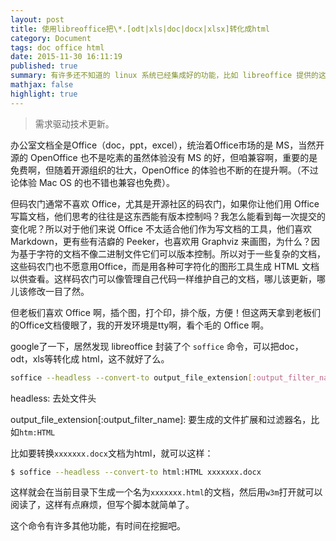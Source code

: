 ```yaml
---
layout: post
title: 使用libreoffice把\*.[odt|xls|doc|docx|xlsx]转化成html
category: Document
tags: doc office html
date: 2015-11-30 16:11:19
published: true
summary: 有许多还不知道的 linux 系统已经集成好的功能，比如 libreoffice 提供的这个功能，可以把 office 文档或者表格转化成 html。
mathjax: false
highlight: true
---
```


> 需求驱动技术更新。

办公室文档全是Office（doc，ppt，excel），统治着Office市场的是 MS，当然开源的 OpenOffice 也不是吃素的虽然体验没有 MS 的好，但咱兼容啊，重要的是免费啊，但随着开源组织的壮大，OpenOffice 的体验也不断的在提升啊。（不过论体验 Mac OS 的也不错也兼容也免费）。

但码农门通常不喜欢 Office，尤其是开源社区的码农门，如果你让他们用 Office 写篇文档，他们思考的往往是这东西能有版本控制吗？我怎么能看到每一次提交的变化呢？所以对于他们来说 Office 不太适合他们作为写文档的工具，他们喜欢 Markdown，更有些有洁癖的 Peeker，也喜欢用 Graphviz 来画图，为什么？因为基于字符的文档不像二进制文件它们可以版本控制。所以对于一些复杂的文档，这些码农门也不愿意用Office，而是用各种可字符化的图形工具生成 HTML 文档以供查看。这样码农门可以像管理自己代码一样维护自己的文档，哪儿该更新，哪儿该修改一目了然。

但老板们喜欢 Office 啊，插个图，打个印，排个版，方便！但这两天拿到老板们的Office文档傻眼了，我的开发环境是tty啊，看个毛的 Office 啊。

google了一下，居然发现 libreoffice 封装了个 `soffice` 命令，可以把doc，odt，xls等转化成 html，这不就好了么。

```bash
soffice --headless --convert-to output_file_extension[:output_filter_name] [--outdir output_dir] files
```

headless: 去处文件头

output_file_extension[:output_filter_name]: 要生成的文件扩展和过滤器名，比如`htm:HTML`

比如要转换`xxxxxxx.docx`文档为html，就可以这样：

```bash
$ soffice --headless --convert-to html:HTML xxxxxxx.docx
```

这样就会在当前目录下生成一个名为`xxxxxxx.html`的文档，然后用`w3m`打开就可以阅读了，这样有点麻烦，但写个脚本就简单了。

这个命令有许多其他功能，有时间在挖掘吧。
